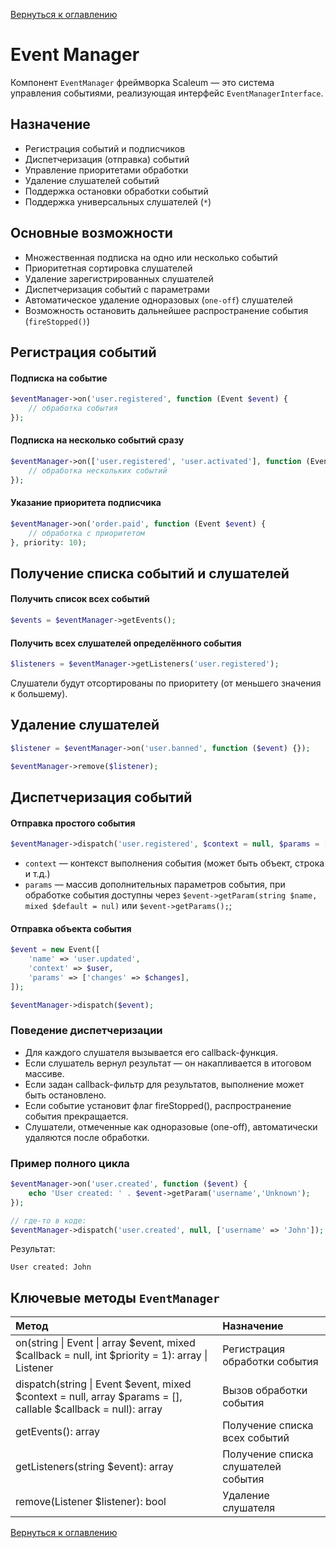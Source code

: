 [Вернуться к оглавлению](../index.md)
# Event Manager

Компонент `EventManager` фреймворка Scaleum — это система управления событиями, реализующая интерфейс `EventManagerInterface`.

## Назначение

- Регистрация событий и подписчиков
- Диспетчеризация (отправка) событий
- Управление приоритетами обработки
- Удаление слушателей событий
- Поддержка остановки обработки событий
- Поддержка универсальных слушателей (`*`)

## Основные возможности

- Множественная подписка на одно или несколько событий
- Приоритетная сортировка слушателей
- Удаление зарегистрированных слушателей
- Диспетчеризация событий с параметрами
- Автоматическое удаление одноразовых (`one-off`) слушателей
- Возможность остановить дальнейшее распространение события (`fireStopped()`)


## Регистрация событий

#### Подписка на событие

```php
$eventManager->on('user.registered', function (Event $event) {
    // обработка события
});
```

#### Подписка на несколько событий сразу
```php
$eventManager->on(['user.registered', 'user.activated'], function (Event $event) {
    // обработка нескольких событий
});
```

#### Указание приоритета подписчика
```php
$eventManager->on('order.paid', function (Event $event) {
    // обработка с приоритетом
}, priority: 10);
```

## Получение списка событий и слушателей
#### Получить список всех событий
```php
$events = $eventManager->getEvents();
```

#### Получить всех слушателей определённого события
```php
$listeners = $eventManager->getListeners('user.registered');
```
Слушатели будут отсортированы по приоритету (от меньшего значения к большему).

## Удаление слушателей
```php
$listener = $eventManager->on('user.banned', function ($event) {});

$eventManager->remove($listener);
```

## Диспетчеризация событий
#### Отправка простого события
```php
$eventManager->dispatch('user.registered', $context = null, $params = []);
```
- `context` — контекст выполнения события (может быть объект, строка и т.д.)
- `params` — массив дополнительных параметров события, при обработке события доступны через `$event->getParam(string $name, mixed $default = nul)` или `$event->getParams();`;

#### Отправка объекта события
```php
$event = new Event([
    'name' => 'user.updated',
    'context' => $user,
    'params' => ['changes' => $changes],
]);

$eventManager->dispatch($event);
```

### Поведение диспетчеризации

- Для каждого слушателя вызывается его callback-функция.
- Если слушатель вернул результат — он накапливается в итоговом массиве.
- Если задан callback-фильтр для результатов, выполнение может быть остановлено.
- Если событие установит флаг fireStopped(), распространение события прекращается.
- Слушатели, отмеченные как одноразовые (one-off), автоматически удаляются после обработки.

### Пример полного цикла
```php
$eventManager->on('user.created', function ($event) {
    echo 'User created: ' . $event->getParam('username','Unknown');
});

// где-то в коде:
$eventManager->dispatch('user.created', null, ['username' => 'John']);
```
Результат:  
```
User created: John
```

## Ключевые методы `EventManager`
| Метод | Назначение |
|:------|:-----------|
| on(string \| Event \| array $event, mixed $callback = null, int $priority = 1): array \| Listener | Регистрация обработки события |
| dispatch(string \| Event $event, mixed $context = null, array $params = [], callable $callback = null): array | Вызов обработки события |
| getEvents(): array | Получение списка всех событий |
| getListeners(string $event): array | Получение списка слушателей события |
| remove(Listener $listener): bool | Удаление слушателя |

[Вернуться к оглавлению](../index.md)